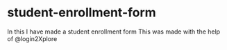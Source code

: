 # student-enrollment-form
In this I have made a student enrollment form 
This was made with the help of @login2Xplore
